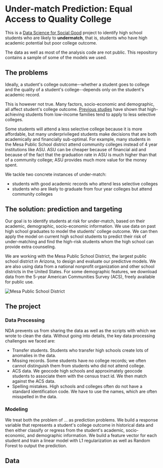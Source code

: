 # Under-match Prediction: Equal Access to Quality College
This is a [Data Science for Social Good](www.dssg.io) project to identify high school students who are likely to **undermatch**, that is, students who have high academic potential but poor college outcome.

The data as well as most of the analysis code are not public. This repository contains a sample of some of the models we used. 

## The problems

Ideally, a student's college outcome--whether a student goes to college and the quality of a student's college--depends only on the student's academic record. 

This is however not true. Many factors, socio-economic and demographic, all affect student's college outcome. [Previous studies](http://www.brookings.edu/~/media/projects/bpea/spring%202013/2013a_hoxby.pdf) have shown that high-achieving students from low-income families tend to apply to less selective colleges. 

Some students will attend a less selective college because it is more affordable, but many underprivileged students make decisions that are both academically and financially sub-optimal. For example, many students in the Mesa Public School district attend community colleges instead of 4 year institutions like ASU. ASU can be cheaper because of financial aid and because of the fact that the graduation rate in ASU is much higher than that of a community college; ASU provides much more value for the money spent.

We tackle two concrete instances of under-match:
* students with good academic records who attend less selective colleges
* students who are likely to graduate from four year colleges but attend community colleges

## The solution: prediction and targeting
Our goal is to identify students at risk for under-match, based on their academic, demographic, socio-economic information. We use data on past high school graduates to model the students' college outcome. We can then apply the model on current high school students to predict their risk of under-matching and find the high-risk students whom the high school can provide extra counseling. 

We are working with the Mesa Public School District, the largest public school district in Arizona, to design and evaluate our predictive models. We are also using data from a national nonprofit organization and other school districts in the United States. For some demographic features, we download data from the 5-year American Communities Survey (ACS), freely available for public use. 

![Mesa Public School District](http://dssg.io/img/partners/mesa.png)

## The project

### Data Processing
NDA prevents us from sharing the data as well as the scripts with which we wrote to clean the data. Without going into details, the key data processing challenges we faced are:

* Transfer students. Students who transfer high schools create lots of anomalies in the data.
* Missing records. Some students have no college records; we often cannot distinguish them from students who did not attend college.
* ACS data. We geocode high schools and approximately geocode students to associate them with the census tract id. We then match against the ACS data.
* Spelling mistakes. High schools and colleges often do not have a standard identification code. We have to use the names, which are often misspelled in the data.


### Modeling

We treat both the problem of ... as prediction problems. We build a response variable that represents a student's college outcome in historical data and then either classify or regress from the student's academic, socio-economic, and demographic information. We build a feature vector for each student and train a linear model with L1 regularization as well as Random Forest to output the prediction.

## Data


